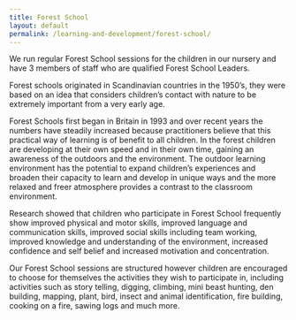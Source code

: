 ```yaml
---
title: Forest School
layout: default
permalink: /learning-and-development/forest-school/
---
```


We run regular Forest School sessions for the children in our nursery and have 3 members of staff who are qualified Forest School Leaders.  

Forest schools originated in Scandinavian countries in the 1950’s, they were based on an idea that considers children’s contact with nature to be extremely important from a very early age.  

Forest Schools first began in Britain in 1993 and over recent years the numbers have steadily increased because practitioners believe that this practical way of learning is of benefit to all children.  In the forest children are developing at their own speed and in their own time, gaining an awareness of the outdoors and the environment.  The outdoor learning environment has the potential to expand children’s experiences and broaden their capacity to learn and develop in unique ways and the more relaxed and freer atmosphere provides a contrast to the classroom environment.

Research showed that children who participate in Forest School frequently show improved physical and motor skills, improved language and communication skills, improved social skills including team working, improved knowledge and understanding of the environment, increased confidence and self belief and increased motivation and concentration.

Our Forest School sessions are structured however children are encouraged to choose for themselves the activities they wish to participate in, including activities such as story telling, digging, climbing, mini beast hunting, den building, mapping, plant, bird, insect and animal identification, fire building, cooking on a fire, sawing logs and much more.
